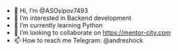 - 👋 Hi, I’m @ASOsipov7493
- 👀 I’m interested in Backend development
- 🌱 I’m currently learning Python
- 💞️ I’m looking to collaborate on https://mentor-city.com
- 📫 How to reach me Telegram: @andreshock

<!---
ASOsipov7493/ASOsipov7493 is a ✨ special ✨ repository because its `README.md` (this file) appears on your GitHub profile.
You can click the Preview link to take a look at your changes.
--->
